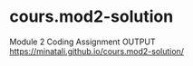 # cours.mod2-solution
Module 2 Coding Assignment
OUTPUT
https://minatali.github.io/cours.mod2-solution/
